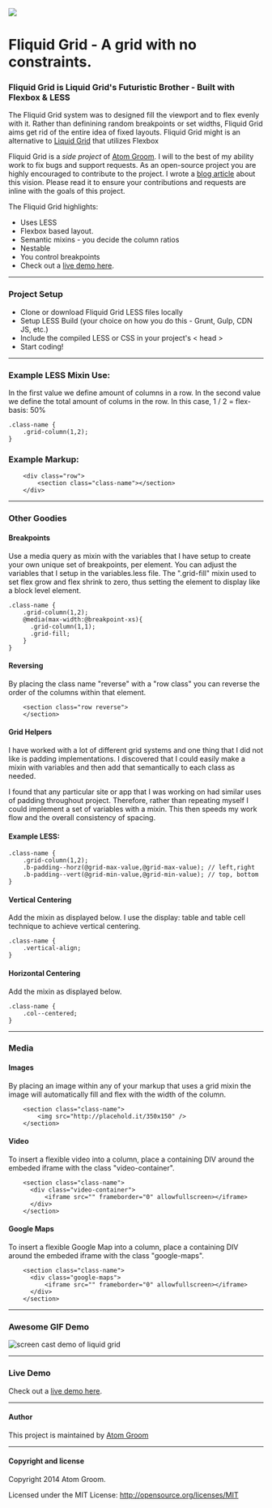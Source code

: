
![](http://atomgroomdesign.github.io/fliquid-grid/img/fliquid-Grid-Logo.png)

# Fliquid Grid - A grid with no constraints.

### Fliquid Grid is Liquid Grid's Futuristic Brother - Built with Flexbox & LESS

The Fliquid Grid system was to designed fill the viewport and to flex evenly with it. Rather than definining random breakpoints or set widths, Fliquid Grid aims get rid of the entire idea of fixed layouts. Fliquid Grid might is an alternative to [Liquid Grid](http://atomgroomdesign.github.io/liquid-grid/) that utilizes Flexbox

Fliquid Grid is a _side project_ of [Atom Groom](http://www.atomgroom.com). I will to the best of my ability work to fix bugs and support requests.  As an open-source project you are highly encouraged to contribute to the project.  I wrote a [blog article](http://www.atomgroom.com/thoughts/the-return-of-full-width-design) about this vision.  Please read it to ensure your contributions and requests are inline with the goals of this project.

The Fliquid Grid highlights:

*   Uses LESS
*   Flexbox based layout.
*   Semantic mixins - you decide the column ratios
*   Nestable
*   You control breakpoints
*   Check out a [live demo here](http://atomgroomdesign.github.io/liquid-grid/demo/).


* * *

### Project Setup 

* Clone or download Fliquid Grid LESS files locally
* Setup LESS Build (your choice on how you do this - Grunt, Gulp, CDN JS, etc.)
* Include the compiled LESS or CSS in your project's < head > 
* Start coding!

* * *

### Example LESS Mixin Use:

In the first value we define amount of columns in a row.  In the second value we define the total amount of colums in the row.  In this case, 1 / 2 = flex-basis: 50%

```
.class-name {
	.grid-column(1,2);
}
```

### Example Markup:

```
	<div class="row">
		<section class="class-name"></section>
	</div>
```

* * *

### Other Goodies

#### Breakpoints
Use a media query as mixin with the variables that I have setup to create your own unique set of breakpoints, per element. You can adjust the variables that I setup in the variables.less file. The ".grid-fill" mixin used to set flex grow and flex shrink to zero, thus setting the element to display like a block level element.

```
.class-name {
	.grid-column(1,2);
    @media(max-width:@breakpoint-xs){
      .grid-column(1,1);
      .grid-fill;
    }
}
```

#### Reversing
By placing the class name "reverse" with a "row class" you can reverse the order of the columns within that element.

```
	<section class="row reverse">
	</section>
```

#### Grid Helpers

I have worked with a lot of different grid systems and one thing that I did not like is padding implementations. I discovered that I could easily make a mixin with variables and then add that semantically to each class as needed.

I found that any particular site or app that I was working on had similar uses of padding throughout project.  Therefore, rather than repeating myself I could implement a set of variables with a mixin. This then speeds my work flow and the overall consistency of spacing.

#### Example LESS:

```
.class-name {
	.grid-column(1,2);
	.b-padding--horz(@grid-max-value,@grid-max-value); // left,right
	.b-padding--vert(@grid-min-value,@grid-min-value); // top, bottom
}
```

#### Vertical Centering

Add the mixin as displayed below. I use the display: table and table cell technique to achieve vertical centering. 

```
.class-name {
	.vertical-align;
}
```

#### Horizontal Centering

Add the mixin as displayed below. 

```
.class-name {
	.col--centered;
}
```

* * *

### Media

#### Images

By placing an image within any of your markup that uses a grid mixin the image will automatically fill and flex with the width of the column.

```
	<section class="class-name">
		<img src="http://placehold.it/350x150" />
	</section>
```

#### Video

To insert a flexible video into a column, place a containing DIV around the embeded iframe with the class "video-container".

```
	<section class="class-name">
      <div class="video-container">
          <iframe src="" frameborder="0" allowfullscreen></iframe>
      </div>
    </section>
```

#### Google Maps

To insert a flexible Google Map into a column, place a containing DIV around the embeded iframe with the class "google-maps".

```
	<section class="class-name">
      <div class="google-maps">
          <iframe src="" frameborder="0" allowfullscreen></iframe>
      </div>
    </section>
```    

* * *

### Awesome GIF Demo

![screen cast demo of liquid grid](http://atomgroomdesign.github.io/fliquid-grid/img/liquid-grid-screencast.gif)

* * *

### Live Demo
Check out a [live demo here](http://atomgroomdesign.github.io/fliquid-grid/demo/).

* * *


#### Author

This project is maintained by [Atom Groom](https://github.com/atomgroomdesign)

* * *

#### Copyright and license

Copyright 2014 Atom Groom.

Licensed under the MIT License:
http://opensource.org/licenses/MIT
    